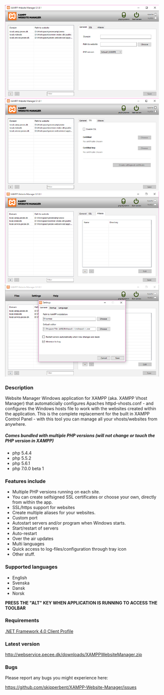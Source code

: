 ![Image 1 of XAMPP Website Manager](https://github.com/skipperbent/XAMPP-Website-Manager/blob/master/screenshot_1.png?raw=true)
![Image 2 of XAMPP Website Manager](https://github.com/skipperbent/XAMPP-Website-Manager/blob/master/screenshot_2.png?raw=true)
![Image 3 of XAMPP Website Manager](https://github.com/skipperbent/XAMPP-Website-Manager/blob/master/screenshot_3.png?raw=true)
![Image 3 of XAMPP Website Manager](https://github.com/skipperbent/XAMPP-Website-Manager/blob/master/screenshot_4.png?raw=true)

### Description
Website Manager Windows application for XAMPP (aka. XAMPP Vhost Manager) that automaticially configures Apaches httpd-vhosts.conf - and configures the Windows hosts file to work with the websites created within the application. This is the complete replacement for the built in XAMPP Control Panel - with this tool you can manage all your vhosts/websites from anywhere.

##### Comes bundled with multiple PHP versions (will not change or touch the PHP version in XAMPP)
- php 5.4.4
- php 5.5.2
- php 5.6.1
- php 7.0.0 beta 1

### Features include
- Multiple PHP versions running on each site.
- You can create selfsigned SSL certificates or choose your own, directly from within the app.
- SSL/https support for websites
- Create multiple aliases for your websites.
- Custom port
- Autostart servers and/or program when Windows starts.
- Start/restart of servers
- Auto-restart
- Over the air updates
- Multi languages
- Quick access to log-files/configuration through tray icon
- Other stuff.

### Supported languages
- English
- Svenska
- Dansk
- Norsk

**PRESS THE "ALT" KEY WHEN APPLICATION IS RUNNING TO ACCESS THE TOOLBAR**

### Requirements
[.NET Framework 4.0 Client Profile](http://www.microsoft.com/en-us/download/details.aspx?id=24872)

### Latest version
http://webservice.pecee.dk/downloads/XAMPPWebsiteManager.zip

### Bugs
Please report any bugs you might experience here:

https://github.com/skipperbent/XAMPP-Website-Manager/issues
